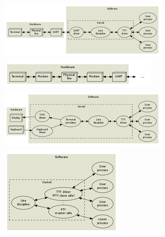 


![](https://raw.githubusercontent.com/justinjiajia/img/master/personalwiki/tty_case1.PNG)



![](https://raw.githubusercontent.com/justinjiajia/img/master/personalwiki/tty_case2.PNG)



![](https://raw.githubusercontent.com/justinjiajia/img/master/personalwiki/tty_case3.PNG)



![](https://raw.githubusercontent.com/justinjiajia/img/master/personalwiki/tty_case4.PNG)
